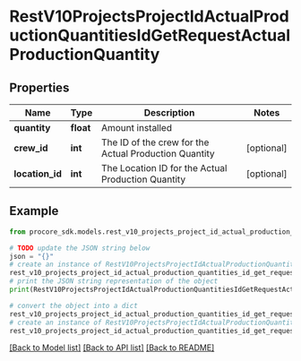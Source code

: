 # RestV10ProjectsProjectIdActualProductionQuantitiesIdGetRequestActualProductionQuantity


## Properties

Name | Type | Description | Notes
------------ | ------------- | ------------- | -------------
**quantity** | **float** | Amount installed | 
**crew_id** | **int** | The ID of the crew for the Actual Production Quantity | [optional] 
**location_id** | **int** | The Location ID for the Actual Production Quantity | [optional] 

## Example

```python
from procore_sdk.models.rest_v10_projects_project_id_actual_production_quantities_id_get_request_actual_production_quantity import RestV10ProjectsProjectIdActualProductionQuantitiesIdGetRequestActualProductionQuantity

# TODO update the JSON string below
json = "{}"
# create an instance of RestV10ProjectsProjectIdActualProductionQuantitiesIdGetRequestActualProductionQuantity from a JSON string
rest_v10_projects_project_id_actual_production_quantities_id_get_request_actual_production_quantity_instance = RestV10ProjectsProjectIdActualProductionQuantitiesIdGetRequestActualProductionQuantity.from_json(json)
# print the JSON string representation of the object
print(RestV10ProjectsProjectIdActualProductionQuantitiesIdGetRequestActualProductionQuantity.to_json())

# convert the object into a dict
rest_v10_projects_project_id_actual_production_quantities_id_get_request_actual_production_quantity_dict = rest_v10_projects_project_id_actual_production_quantities_id_get_request_actual_production_quantity_instance.to_dict()
# create an instance of RestV10ProjectsProjectIdActualProductionQuantitiesIdGetRequestActualProductionQuantity from a dict
rest_v10_projects_project_id_actual_production_quantities_id_get_request_actual_production_quantity_from_dict = RestV10ProjectsProjectIdActualProductionQuantitiesIdGetRequestActualProductionQuantity.from_dict(rest_v10_projects_project_id_actual_production_quantities_id_get_request_actual_production_quantity_dict)
```
[[Back to Model list]](../README.md#documentation-for-models) [[Back to API list]](../README.md#documentation-for-api-endpoints) [[Back to README]](../README.md)


